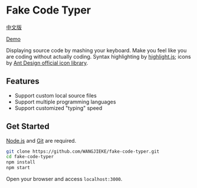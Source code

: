 # Fake Code Typer

[中文版](./README_CN.md)

[Demo](https://wangjieke.github.io/fake-code-typer/)

Displaying source code by mashing your keyboard. Make you feel like you are coding without actually coding. Syntax highlighting by [highlight.js](https://github.com/highlightjs/highlight.js); icons by [Ant Design official icon library](https://www.iconfont.cn/collections/detail?cid=9402).

## Features

- Support custom local source files
- Support multiple programming languages
- Support customized "typing" speed

## Get Started

[Node.js](https://nodejs.org/) and [Git](https://git-scm.com/) are required.

```bash
git clone https://github.com/WANGJIEKE/fake-code-typer.git
cd fake-code-typer
npm install
npm start
```

Open your browser and access `localhost:3000`.
